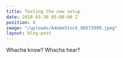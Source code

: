```yaml
---
title: Testing the new setup
date: 2018-03-30 05:08:00 Z
position: 0
image: "/uploads/AdobeStock_96573999.jpeg"
layout: blog-post
---
```


Whacha know? Whacha hear?